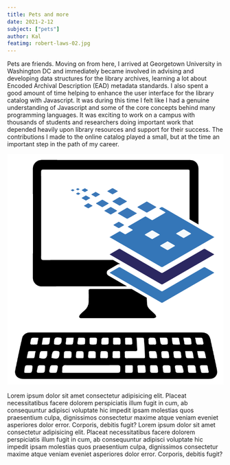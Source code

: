 ```yaml
---
title: Pets and more
date: 2021-2-12
subject: ["pets"]
author: Kal
featimg: robert-laws-02.jpg
---
```


Pets are friends. Moving on from here, I arrived at Georgetown University in Washington DC and immediately became involved in advising and developing data structures for the library archives, learning a lot about Encoded Archival Description (EAD) metadata standards. I also spent a good amount of time helping to enhance the user interface for the library catalog with Javascript. It was during this time I felt like I had a genuine understanding of Javascript and some of the core concepts behind many programming languages. It was exciting to work on a campus with thousands of students and researchers doing important work that depended heavily upon library resources and support for their success. The contributions I made to the online catalog played a small, but at the time an important step in the path of my career.

![Robert Laws](./interlibrary-loans.png)

Lorem ipsum dolor sit amet consectetur adipisicing elit. Placeat necessitatibus facere dolorem perspiciatis illum fugit in cum, ab consequuntur adipisci voluptate hic impedit ipsam molestias quos praesentium culpa, dignissimos consectetur maxime atque veniam eveniet asperiores dolor error. Corporis, debitis fugit? Lorem ipsum dolor sit amet consectetur adipisicing elit. Placeat necessitatibus facere dolorem perspiciatis illum fugit in cum, ab consequuntur adipisci voluptate hic impedit ipsam molestias quos praesentium culpa, dignissimos consectetur maxime atque veniam eveniet asperiores dolor error. Corporis, debitis fugit?
